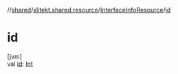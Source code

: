 //[shared](../../../index.md)/[xlitekt.shared.resource](../index.md)/[InterfaceInfoResource](index.md)/[id](id.md)

# id

[jvm]\
val [id](id.md): [Int](https://kotlinlang.org/api/latest/jvm/stdlib/kotlin/-int/index.html)
